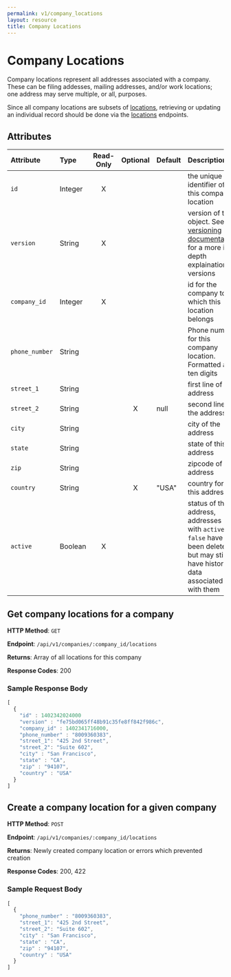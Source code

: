 ```yaml
---
permalink: v1/company_locations
layout: resource
title: Company Locations
---
```



# Company Locations

Company locations represent all addresses associated with a company. These can
be filing addesses, mailing addresses, and/or work locations; one address may
serve multiple, or all, purposes.

Since all company locations are subsets of <a href="/v1/locations">locations</a>,
retrieving or updating an individual record should be done via the <a href="/v1/locations">locations</a> endpoints.

## Attributes

| Attribute                     | Type              | Read-Only | Optional | Default | Description
| :----------                   |:-------------     |:---------:|:--------:|:--------|:-------------
| `id`                          | Integer           |     X     |          |         | the unique identifier of this company location
| `version`                     | String            |     X     |          |         | version of this object. See <a href="/v1/considerations/versioning/">the versioning documentation</a> for a more in depth explaination of versions
| `company_id`                  | Integer            |     X     |          |         | id for the company to which this location belongs
| `phone_number`                | String             |           |          |         | Phone number for this company location. Formatted as ten digits
| `street_1`                    | String            |           |          |         | first line of the address
| `street_2`                    | String            |           |    X     | null    | second line of the address
| `city`                        | String            |           |          |         | city of the address
| `state`                       | String            |           |          |         | state of this address
| `zip`                         | String            |           |          |         | zipcode of this address
| `country`                     | String            |           |    X     | "USA"   | country for this address
| `active`                      | Boolean           |     X     |          |         | status of the address, addresses with `active: false` have been deleted, but may still have historical data associated with them

## Get company locations for a company

**HTTP Method**: `GET`

**Endpoint**: `/api/v1/companies/:company_id/locations`

**Returns**: Array of all locations for this company

**Response Codes**: 200

### Sample Response Body

```javascript
[
  {
    "id" : 1402342024000
    "version" : "fe75bd065ff48b91c35fe8ff842f986c",
    "company_id" : 1402341716000,
    "phone_number" : "8009360383",
    "street_1": "425 2nd Street",
    "street_2": "Suite 602",
    "city" : "San Francisco",
    "state" : "CA",
    "zip" : "94107",
    "country" : "USA"
  }
]
```

## Create a company location for a given company

**HTTP Method**: `POST`

**Endpoint**: `/api/v1/companies/:company_id/locations`

**Returns**: Newly created company location or errors which prevented creation

**Response Codes**: 200, 422

### Sample Request Body

```javascript
[
  {
    "phone_number" : "8009360383",
    "street_1": "425 2nd Street",
    "street_2": "Suite 602",
    "city" : "San Francisco",
    "state" : "CA",
    "zip" : "94107",
    "country" : "USA"
  }
]
```
